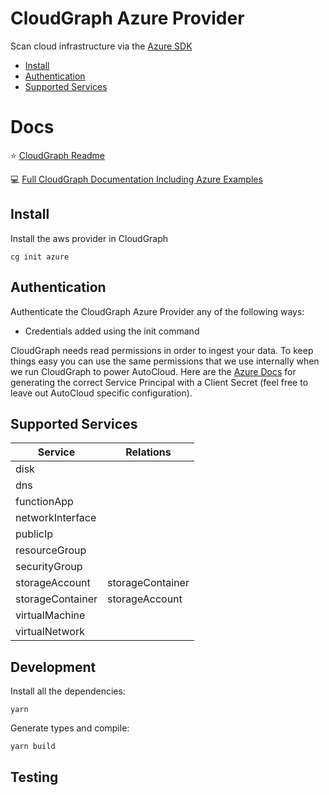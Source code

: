 # CloudGraph Azure Provider

Scan cloud infrastructure via the [Azure SDK](https://github.com/Azure/azure-sdk-for-js)

<!-- toc -->
  - [Install](#install)
  - [Authentication](#authentication)
  - [Supported Services](#supported-services)
<!-- tocstop -->

# Docs

⭐ [CloudGraph Readme](https://github.com/cloudgraphdev/cli)  

💻 [Full CloudGraph Documentation Including Azure Examples](https://docs.cloudgraph.dev)


## Install

Install the aws provider in CloudGraph

```console
cg init azure
```

## Authentication

Authenticate the CloudGraph Azure Provider any of the following ways:

- Credentials added using the init command

CloudGraph needs read permissions in order to ingest your data. To keep things easy you can use the same permissions that we use internally when we run CloudGraph to power AutoCloud. Here are the [Azure Docs](https://docs.autocloud.dev/connect-an-environment/azure) for generating the correct Service Principal with a Client Secret (feel free to leave out AutoCloud specific configuration).

## Supported Services

| Service          | Relations        |
| ---------------- | ---------------- |
| disk             |                  |
| dns              |                  |
| functionApp      |                  |
| networkInterface |                  |
| publicIp         |                  |
| resourceGroup    |                  |
| securityGroup    |                  |
| storageAccount   | storageContainer |
| storageContainer | storageAccount   |
| virtualMachine   |                  |
| virtualNetwork   |                  |


## Development

Install all the dependencies:

```
yarn
```

Generate types and compile:

```
yarn build
```

## Testing

<!-- testing -->

<!-- testingstop -->
